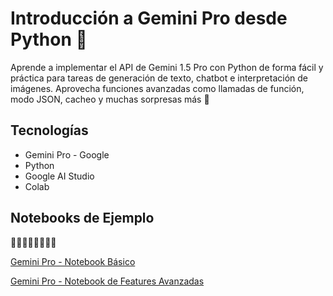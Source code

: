 # Introducción a Gemini Pro desde Python 🤖

Aprende a implementar el API de Gemini 1.5 Pro con Python de forma fácil y práctica para tareas de generación de texto, chatbot e interpretación de imágenes. Aprovecha funciones avanzadas como llamadas de función, modo JSON, cacheo y muchas sorpresas más 🚀

## Tecnologías

- Gemini Pro - Google
- Python
- Google AI Studio
- Colab

## Notebooks de Ejemplo
🔽🔽🔽🔽🔽🔽🔽🔽

[Gemini Pro - Notebook Básico](Gemini_Pro.ipynb)

[Gemini Pro - Notebook de Features Avanzadas](Gemini_API_Features.ipynb)